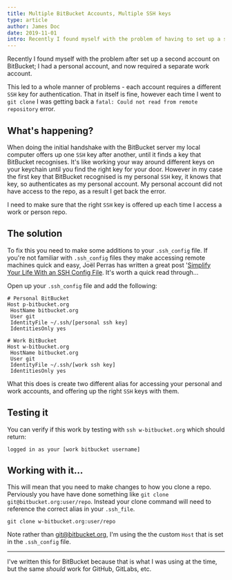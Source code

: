 ```yaml
---
title: Multiple BitBucket Accounts, Multiple SSH keys
type: article
author: James Doc
date: 2019-11-01
intro: Recently I found myself with the problem of having to set up a second account on BitBucket; one personal account, and one work account…
---
```


Recently I found myself with the problem after set up a second account on BitBucket; I had a personal account, and now required a separate work account.

This led to a whole manner of problems - each account requires a different `SSH` key for authentication. That in itself is fine, however each time I went to `git clone` I was getting back a `fatal: Could not read from remote repository` error.

## What's happening?

When doing the initial handshake with the BitBucket server my local computer offers up one `SSH` key after another, until it finds a key that BitBucket recognises. It's like working your way around different keys on your keychain until you find the right key for your door. However in my case the first key that BitBucket recognised is my personal `SSH` key, it knows that key, so authenticates as my personal account. My personal account did not have access to the repo, as a result I get back the error.

I need to make sure that the right `SSH` key is offered up each time I access a work or person repo.

## The solution

To fix this you need to make some additions to your `.ssh_config` file. If you're not familiar with `.ssh_config` files they make accessing remote machines quick and easy, Joël Perras has written a great post '[Simplify Your Life With an SSH Config File](https://nerderati.com/2011/03/17/simplify-your-life-with-an-ssh-config-file/). It's worth a quick read through…

Open up your `.ssh_config` file and add the following:

```
# Personal BitBucket
Host p-bitbucket.org
 HostName bitbucket.org
 User git
 IdentityFile ~/.ssh/[personal ssh key]
 IdentitiesOnly yes

# Work BitBucket
Host w-bitbucket.org
 HostName bitbucket.org
 User git
 IdentityFile ~/.ssh/[work ssh key]
 IdentitiesOnly yes
```

What this does is create two different alias for accessing your personal and work accounts, and offering up the right `SSH` keys with them.

## Testing it

You can verify if this work by testing with `ssh w-bitbucket.org` which should return:

```
logged in as your [work bitbucket username]
```

## Working with it…

This will mean that you need to make changes to how you clone a repo. Perviously you have have done something like `git clone git@bitbucket.org:user/repo`. Instead your clone command will need to reference the correct alias in your `.ssh_file`.

```
git clone w-bitbucket.org:user/repo
```

Note rather than git@bitbucket.org, I'm using the the custom `Host` that is set in the `.ssh_config` file.

---

I've written this for BitBucket because that is what I was using at the time, but the same _should_ work for GitHub, GitLabs, etc.
